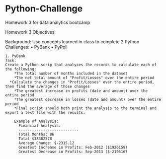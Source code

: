 # Python-Challenge
Homework 3 for data analytics bootcamp

Homework 3 Objectives: 

Background: Use concepts learned in class to complete 2 Python Challenges:
	• PyBank
	• PyPoll

	1. PyBank
    Task:
    Create a Python scrip that analyzes the records to calculate each of the following:
	    *The total number of months included in the dataset
	    *The net total amount of "Profit/Losses" over the entire period
      *Calculate the changes in "Profit/Losses" over the entire period, then find the average of those changes
	    *The greatest increase in profits (date and amount) over the entire period
	    *The greatest decrease in losses (date and amount) over the entire period
	    *Final script should both print the analysis to the terminal and export a text file with the results.
	
        Example of Analysis: 
          Financial Analysis:
          ---------------------------
          Total Months: 86
          Total $38382578
          Average Change: $-2315.12
          Greatest Increase in Profits: Feb-2012 ($1926159)
          Greatest Decrease in Profits: Sep-2013 ($-2196167
